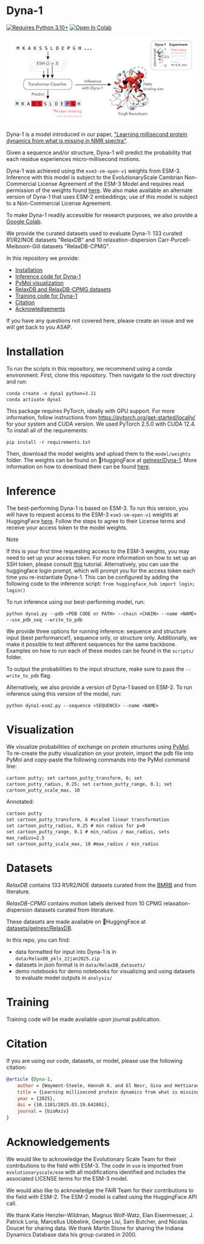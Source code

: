 # Dyna-1
[![Requires Python 3.10+](https://img.shields.io/badge/Python-3.10+-blue.svg?logo=python&logoColor=white)](https://python.org/downloads)
[![Open In Colab](https://colab.research.google.com/assets/colab-badge.svg)](https://colab.research.google.com/github/WaymentSteeleLab/Dyna-1/blob/main/colab/Dyna_1.ipynb)

![image](assets/dyna1.png)

Dyna-1 is a model introduced in our paper, ["Learning millisecond protein dynamics from what is missing in NMR spectra"](https://www.biorxiv.org/content/10.1101/2025.03.19.642801v1).

Given a sequence and/or structure, Dyna-1 will predict the probability that each residue experiences micro-millisecond motions.

Dyna-1 was achieved using the `esm3-sm-open-v1` weights from ESM-3. Inference with this model is subject to the EvolutionaryScale Cambrian Non-Commercial License Agreement of the ESM-3 Model and requires read permission of the weights found [here](https://huggingface.co/EvolutionaryScale/esm3-sm-open-v1). We also make available an alternate version of Dyna-1 that uses ESM-2 embeddings; use of this model is subject to a Non-Commercial License Agreement. 

To make Dyna-1 readily accessible for research purposes, we also provide a [Google Colab](https://colab.research.google.com/github/WaymentSteeleLab/Dyna-1/blob/main/colab/Dyna_1.ipynb).

We provide the curated datasets used to evaluate Dyna-1: 133 curated R1/R2/NOE datasets "RelaxDB" and 10 relaxation-dispersion Carr-Purcell-Meiboom-Gill datasets "RelaxDB-CPMG". 

In this repository we provide:
* [Installation](#installation)
* [Inference code for Dyna-1](#inference)
* [PyMol visualization](#visualization)
* [RelaxDB and RelaxDB-CPMG datasets](#datasets)
* [Training code for Dyna-1](#training)
* [Citation](#citation)
* [Acknowledgements](#acknowledgement)

If you have any questions not covered here, please create an issue and we will get back to you ASAP.

# Installation 
To run the scripts in this repository, we recommend using a conda environment. First, clone this repository. Then navigate to the root directory and run:
```
conda create -n dyna1 python=3.11
conda activate dyna1
```
This package requires PyTorch, ideally with GPU support. For more information, follow instructions from https://pytorch.org/get-started/locally/ for your system and CUDA version. We used PyTorch 2.5.0 with CUDA 12.4. To install all of the requirements:
```
pip install -r requirements.txt
```
Then, download the model weights and upload them to the `model/weights` folder. The weights can be found on 🤗HuggingFace at <a href='https://huggingface.co/gelnesr/Dyna-1'>gelnesr/Dyna-1</a>. More information on how to download them can be found <a href='https://github.com/gelnesr/Dyna-1-public/blob/main/model/weights/README.md'>here</a>. 

# Inference

The best-performing Dyna-1 is based on ESM-3. To run this version, you will have to request access to the ESM-3 `esm3-sm-open-v1` weights at HuggingFace [here](https://huggingface.co/EvolutionaryScale/esm3-sm-open-v1). Follow the steps to agree to their License terms and receive your access token to the model weights. 

> [!NOTE]
> If this is your first time requesting access to the ESM-3 weights, you may need to set up your access token. For more information on how to set up an SSH token, please consult <a href='https://huggingface.co/docs/hub/en/security-git-ssh'>this</a> tutorial. Alternatively, you can use the huggingface login prompt, which will prompt you for the access token each time you re-instantiate Dyna-1. This can be configured by adding the following code to the inference script: `from huggingface_hub import login; login()` 

To run inference using our best-performing model, run:

```
python dyna1.py --pdb <PDB CODE or PATH> --chain <CHAIN> --name <NAME> --use_pdb_seq --write_to_pdb
```

We provide three options for running inference: sequence and structure input (best performance!), sequence only, or structure only. Additionally, we make it possible to test different sequences for the same backbone. Examples on how to run each of these modes can be found in the `scripts/` folder. 

To output the probabilities to the input structure, make sure to pass the `--write_to_pdb` flag.

Alternatively, we also provide a version of Dyna-1 based on ESM-2. To run inference using this version of the model, run:

```
python dyna1-esm2.py --sequence <SEQUENCE> --name <NAME>
```

# Visualization

We visualize probabilities of exchange on protein structures using [PyMol](https://www.pymol.org). To re-create the putty visualization on your protein, import the pdb file into PyMol and copy-paste the following commands into the PyMol command line:

```
cartoon putty; set cartoon_putty_transform, 6; set cartoon_putty_radius, 0.25; set cartoon_putty_range, 0.1; set cartoon_putty_scale_max, 10
```

Annotated:
```
cartoon putty
set cartoon_putty_transform, 6 #scaled linear transformation
set cartoon_putty_radius, 0.25 # min radius for p=0
set cartoon_putty_range, 0.1 # min_radius / max_radius, sets max_radius=2.5
set cartoon_putty_scale_max, 10 #max_radius / min_radius
```

# Datasets

*RelaxDB* contains 133 R1/R2/NOE datasets curated from the [BMRB](https://bmrb.io/) and from literature.

*RelaxDB-CPMG* contains motion labels derived from 10 CPMG relaxation-dispersion datasets curated from literature.

These datasets are made available on 🤗HuggingFace at <a href='https://huggingface.co/datasets/gelnesr/RelaxDB'>datasets/gelnesr/RelaxDB</a>.

In this repo, you can find: 
- data formatted for input into Dyna-1 is in `data/RelaxDB_pkls_22jan2025.zip`
- datasets in json format is in `data/RelaxDB_datasets/`
- demo notebooks for demo notebooks for visualizing and using datasets to evaluate model outputs in `analysis/`

# Training

Training code will be made available upon journal publication.

# Citation

If you are using our code, datasets, or model, please use the following citation:
```bibtex
@article {Dyna-1,
    author = {Wayment-Steele, Hannah K. and El Nesr, Gina and Hettiarachchi, Ramith and Kariyawasam, Hasindu and Ovchinnikov, Sergey and Kern, Dorothee},
    title = {Learning millisecond protein dynamics from what is missing in NMR spectra},
    year = {2025},
    doi = {10.1101/2025.03.19.642801},
    journal = {bioRxiv}
}
```
# Acknowledgements

We would like to acknowledge the Evolutionary Scale Team for their contributions to the field with ESM-3. The code in `esm` is imported from `evolutionaryscale/esm` with all modifications identified and includes the associated LICENSE terms for the ESM-3 model.

We would also like to acknowledge the FAIR Team for their contributions to the field with ESM-2. The ESM-2 model is called using the HuggingFace API call.

We thank Katie Henzler-Wildman, Magnus Wolf-Watz, Elan Eisenmesser, J. Patrick Loria, Marcellus Ubbelink, George Lisi, Sam Butcher, and Nicolas Doucet for sharing data. We thank Martin Stone for sharing the Indiana Dynamics Database data his group curated in 2000.
